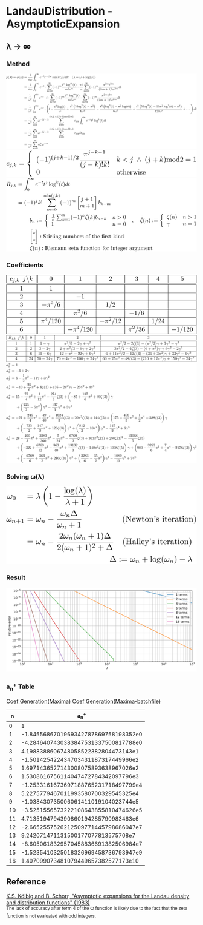 # LandauDistribution - AsymptoticExpansion

## **&lambda;** &rarr; &infin;

### Method
![asymp plus 1](https://github.com/tk-yoshimura/LandauDistribution/blob/main/figures/asymp_plus_1.svg)  
![asymp plus 5](https://github.com/tk-yoshimura/LandauDistribution/blob/main/figures/asymp_plus_5.svg)  
![asymp plus 2](https://github.com/tk-yoshimura/LandauDistribution/blob/main/figures/asymp_plus_2.svg)  

### Coefficients

![asymp plus 3](https://github.com/tk-yoshimura/LandauDistribution/blob/main/figures/asymp_plus_3.svg)  
![asymp plus 4](https://github.com/tk-yoshimura/LandauDistribution/blob/main/figures/asymp_plus_4.svg)  
![asymp plus 6](https://github.com/tk-yoshimura/LandauDistribution/blob/main/figures/asymp_plus_6.svg)  

### Solving **&omega;(&lambda;)**
![asymp plus 7](https://github.com/tk-yoshimura/LandauDistribution/blob/main/figures/asymp_plus_7.svg)  

### Result
![asymp plus result](https://github.com/tk-yoshimura/LandauDistribution/blob/main/figures/asymp_plus_result.svg)  

### a<sub>n</sub><sup>+</sup> Table
[Coef Generation(Maxima)](asymp_plus.wxmx)
[Coef Generation(Maxima-batchfile)](asymp_plus.mxbat)

|n|a<sub>n</sub><sup>+</sup>|
|----|----|
|0|1|
|1|-1.8455686701969342787869758198352e0|
|2|-4.2846407430383847531337500817788e0|
|3|4.1988388606748058522382804473143e1|
|4|-1.501425422434703431187317449966e2|
|5|1.6971436527143008075893638967026e2|
|6|1.5308616756114047472784342097796e3|
|7|-1.2533161673697188765231718497799e4|
|8|5.2275779467011993580700329545325e4|
|9|-1.038430735006061411019104023744e5|
|10|-3.5251556573222108643855810474626e5|
|11|4.7135194794390860194285790983463e6|
|12|-2.6652557526212509771445798686047e7|
|13|9.242071471131500177077813575708e7|
|14|-8.6050618329570458836691382506984e7|
|15|-1.5235410325018326969458736793947e9|
|16|1.407099073481079449657382577173e10|

## Reference
[K.S. Kölbig and B. Schorr, "Asymptotic expansions for the Landau density and distribution functions" (1983)](https://www.sciencedirect.com/science/article/abs/pii/0010465584900651)  
<sup>The lack of accuracy after term 4 of the &Phi; function is likely due to the fact that the zeta function is not evaluated with odd integers.</sup>
